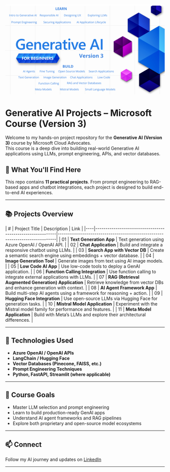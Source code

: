![Generative AI For Beginners](./images/repo-thumbnailv4-fixed.png?WT.mc_id=academic-105485-koreyst)

# Generative AI Projects – Microsoft Course (Version 3)

Welcome to my hands-on project repository for the **Generative AI (Version 3)** course by Microsoft Cloud Advocates.  
This course is a deep dive into building real-world Generative AI applications using LLMs, prompt engineering, APIs, and vector databases.

## 🧠 What You'll Find Here

This repo contains **11 practical projects**. From prompt engineering to RAG-based apps and chatbot integrations, each project is designed to build end-to-end AI experiences.

---

## 📚 Projects Overview

| #  | Project Title                                             | Description                                                                 | Link |
|----|-----------------------------------------------------------|-----------------------------------------------------------------------------|
| 01 | **Text Generation App**                                   | Text generation using Azure OpenAI / OpenAI API.                            |
| 02 | **Chat Application**                                      | Build and integrate a responsive chatbot using LLMs.                        |
| 03 | **Search App with Vector DB**                             | Create a semantic search engine using embeddings + vector database.         |
| 04 | **Image Generation Tool**                                 | Generate images from text using AI image models.                            |
| 05 | **Low Code AI App**                                       | Use low-code tools to deploy a GenAI application.                           |
| 06 | **Function Calling Integration**                          | Use function calling to integrate external applications with LLMs.          |
| 07 | **RAG (Retrieval Augmented Generation) Application**      | Retrieve knowledge from vector DBs and enhance generation with context.     |
| 08 | **AI Agent Framework App**                                | Build multi-step AI agents using a framework for reasoning + action.        |
| 09 | **Hugging Face Integration**                              | Use open-source LLMs via Hugging Face for generation tasks.                 |
| 10 | **Mistral Model Application**                             | Experiment with the Mistral model family for performance and features.      |
| 11 | **Meta Model Application**                                | Build with Meta’s LLMs and explore their architectural differences.         |

---

## 🚀 Technologies Used

- **Azure OpenAI / OpenAI APIs**
- **LangChain / Hugging Face**
- **Vector Databases (Pinecone, FAISS, etc.)**
- **Prompt Engineering Techniques**
- **Python, FastAPI, Streamlit (where applicable)**

---

## 🎯 Course Goals

- Master LLM selection and prompt engineering
- Learn to build production-ready GenAI apps
- Understand AI agent frameworks and RAG pipelines
- Explore both proprietary and open-source model ecosystems

---

## 📫 Connect

Follow my AI journey and updates on [LinkedIn](https://www.linkedin.com/in/kumar2000manik/) 

---

